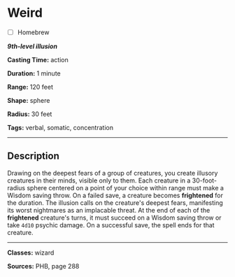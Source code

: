 # Weird

- [ ] Homebrew

***9th-level illusion***

**Casting Time:** action

**Duration:** 1 minute

**Range:** 120 feet

**Shape:** sphere

**Radius:** 30 feet

**Tags:** verbal, somatic, concentration

---

## Description
Drawing on the deepest fears of a group of creatures, you create illusory creatures in their minds, visible only to them.
Each creature in a 30-foot-radius sphere centered on a point of your choice within range must make a Wisdom saving throw.
On a failed save, a creature becomes **frightened** for the duration.
The illusion calls on the creature's deepest fears, manifesting its worst nightmares as an implacable threat.
At the end of each of the **frightened** creature's turns, it must succeed on a Wisdom saving throw or take `4d10` psychic damage.
On a successful save, the spell ends for that creature.

---

**Classes:** wizard

**Sources:** PHB, page 288
